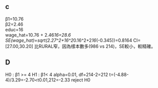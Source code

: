 ## c
β1=10.76  
β2=2.46  
educ=16  
wage_hat=10.76 + 2.46*16=28.6
SE(wage_hat)=sqrt(2.27^2+16^2*0.16^2+2*16*(-0.345))=0.8164
CI=[27.00,30.20]
比RURAL窄，因為樣本數多(986 vs 214)，SE較小，較精確。
## D
 H0 : β1 >= 4
 H1 : β1< 4
 alpha=0.01, df=214-2=212
 t=(-4.88-4)/3.29=-2.70<t0.01,212=-2.33
 reject  H0 
